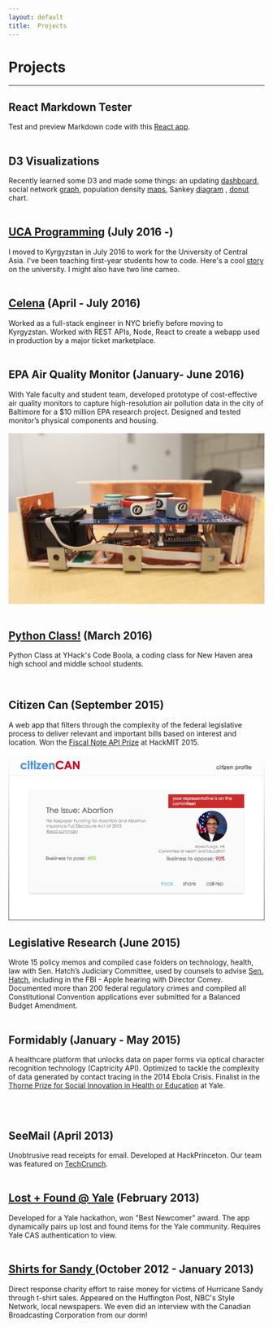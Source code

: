 ```yaml
---
layout: default
title:  Projects
---
```

# Projects  

<hr/>  

## React Markdown Tester
Test and preview Markdown code with this [React app](../react-projects/markdown/index.html).  
<br>

## D3 Visualizations
Recently learned some D3 and made some things: an updating [dashboard](d3/dash.html), social network [graph](d3/net.html), population density [maps](posts/Utah-Choropleth.html), Sankey [diagram](d3/sankey.html) , [donut](d3/donut.html) chart.  
<br>  

## <a href= 'http://ucentralasia.org/'>UCA Programming</a> (July 2016 -)
I moved to Kyrgyzstan in July 2016 to work for the University of Central Asia. I've been teaching first-year students how to code. Here's a cool
<a href= 'https://www.devex.com/news/a-world-class-university-town-89014'> story </a> on the university. I might also have two line cameo.  
<br>

## <a href= "http://celena.co">Celena</a> (April - July 2016)
Worked as a full-stack engineer in NYC briefly before moving to Kyrgyzstan. Worked with REST APIs, Node, React to create a webapp used in production by a major ticket marketplace.  
<br>

## EPA Air Quality Monitor (January- June 2016)
With Yale faculty and student team, developed prototype of cost-effective air quality monitors to capture high-resolution air pollution data in the city of Baltimore for a $10 million EPA research project. Designed and tested monitor’s physical components and housing.  
<br> <img src="images/monitor.jpg" alt="EPA monitor">  
<br>

## <a href="http://jchang.me/posts/2016/04/01/Python-Class!.html">Python Class!</a> (March 2016)
Python Class at YHack's Code Boola, a coding class for New Haven area high school and middle school students.

<script async class="speakerdeck-embed" data-id="1571c61bee9c44f9864fd9d16da27895" data-ratio="1.77777777777778" src="//speakerdeck.com/assets/embed.js"></script>  
<br>

## Citizen Can (September 2015)  
A web app that filters through the complexity of the federal legislative process to deliver relevant and important bills based on interest and location. Won the [Fiscal Note API Prize](https://fiscalnote.github.io/FiscalNote-API/internal) at HackMIT 2015.  

<img src="images/citizencan.png" alt="Citizen Can">  
<br>

## Legislative Research (June 2015)  
Wrote 15 policy memos and compiled case folders on technology, health, law with Sen. Hatch’s Judiciary Committee, used by counsels to advise [Sen. Hatch](http://www.hatch.senate.gov/public/), including in the FBI - Apple hearing with Director Comey. Documented more than 200 federal regulatory crimes and compiled all Constitutional Convention applications ever submitted for a Balanced Budget Amendment.  
<br>

## Formidably (January - May 2015)
A healthcare platform that unlocks data on paper forms via optical character recognition technology (Captricity API). Optimized to tackle the complexity of data generated by contact tracing in the 2014 Ebola Crisis. Finalist in the [Thorne Prize for Social Innovation in Health or Education](http://innovatehealth.yale.edu/prize) at Yale.  
<br>
<script async class="speakerdeck-embed" data-id="c83e7ce0811745789c511a520bd5cc0b" data-ratio="1.77777777777778" src="//speakerdeck.com/assets/embed.js"></script> <br>

## SeeMail (April 2013)
Unobtrusive read receipts for email. Developed at HackPrinceton. Our team was featured on <a href= "http://techcrunch.com/2013/04/07/students-tackle-road-trips-online-distraction-and-more-at-hackprinceton/">TechCrunch</a>.  
<br>

## <a href="http://lostfoundyale.herokuapp.com/">Lost + Found @ Yale</a> (February 2013)
Developed for a Yale hackathon, won "Best Newcomer" award. The app dynamically pairs up lost and found items for the Yale community. Requires Yale CAS authentication to view.  
<br>

## <a href= "http://www.nhregister.com/general-news/20121117/yale-students-roll-up-sleeves-to-lend-a-hand-with-sandy-relief"> Shirts for Sandy </a>(October 2012 - January 2013)
Direct response charity effort to raise money for victims of Hurricane Sandy through t-shirt sales. Appeared on the Huffington Post, NBC's Style Network, local newspapers. We even did an interview with the Canadian Broadcasting Corporation from our dorm!

